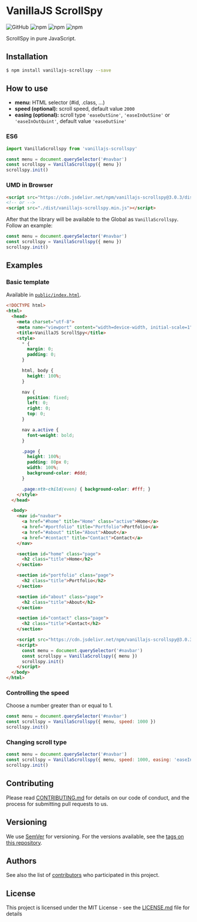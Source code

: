 # VanillaJS ScrollSpy

![GitHub](https://img.shields.io/github/license/ederssouza/vanillajs-scrollspy) ![npm](https://img.shields.io/npm/v/vanillajs-scrollspy) ![npm](https://img.shields.io/npm/dw/vanillajs-scrollspy) ![npm](https://img.shields.io/npm/dm/vanillajs-scrollspy)

ScrollSpy in pure JavaScript.

## Installation

```bash
$ npm install vanillajs-scrollspy --save
```

## How to use

- **menu:** HTML selector (#id, .class, ...)
- **speed (optional):** scroll speed, default value `2000`
- **easing (optional):** scroll type `'easeOutSine'`, `'easeInOutSine'` or `'easeInOutQuint'`, default value `'easeOutSine'`

### ES6

```javascript
import VanillaScrollspy from 'vanillajs-scrollspy'

const menu = document.querySelector('#navbar')
const scrollspy = VanillaScrollspy({ menu })
scrollspy.init()
```

### UMD in Browser

```html
<script src="https://cdn.jsdelivr.net/npm/vanillajs-scrollspy@3.0.3/dist/vanillajs-scrollspy.min.js"></script>
<!-- or -->
<script src="./dist/vanillajs-scrollspy.min.js"></script>
```

After that the library will be available to the Global as `VanillaScrollspy`. Follow an example:

``` javascript
const menu = document.querySelector('#navbar')
const scrollspy = VanillaScrollspy({ menu })
scrollspy.init()
```

## Examples

### Basic template

Available in [`public/index.html`](public/index.html).

``` html
<!DOCTYPE html>
<html>
  <head>
    <meta charset="utf-8">
    <meta name="viewport" content="width=device-width, initial-scale=1">
    <title>VanillaJS ScrollSpy</title>
    <style>
      * {
        margin: 0;
        padding: 0;
      }

      html, body {
        height: 100%;
      }

      nav {
        position: fixed;
        left: 0;
        right: 0;
        top: 0;
      }

      nav a.active {
        font-weight: bold;
      }

      .page {
        height: 100%;
        padding: 80px 0;
        width: 100%;
        background-color: #ddd;
      }

      .page:nth-child(even) { background-color: #fff; }
    </style>
  </head>

  <body>
    <nav id="navbar">
      <a href="#home" title="Home" class="active">Home</a>
      <a href="#portfolio" title="Portfolio">Portfolio</a>
      <a href="#about" title="About">About</a>
      <a href="#contact" title="Contact">Contact</a>
    </nav>

    <section id="home" class="page">
      <h2 class="title">Home</h2>
    </section>

    <section id="portfolio" class="page">
      <h2 class="title">Portfolio</h2>
    </section>

    <section id="about" class="page">
      <h2 class="title">About</h2>
    </section>

    <section id="contact" class="page">
      <h2 class="title">Contact</h2>
    </section>

    <script src="https://cdn.jsdelivr.net/npm/vanillajs-scrollspy@3.0.3/dist/vanillajs-scrollspy.min.js"></script>
    <script>
      const menu = document.querySelector('#navbar')
      const scrollspy = VanillaScrollspy({ menu })
      scrollspy.init()
    </script>
  </body>
</html>
```

### Controlling the speed
Choose a number greater than or equal to 1.

``` javascript
const menu = document.querySelector('#navbar')
const scrollspy = VanillaScrollspy({ menu, speed: 1000 })
scrollspy.init()
```

### Changing scroll type

``` javascript
const menu = document.querySelector('#navbar')
const scrollspy = VanillaScrollspy({ menu, speed: 1000, easing: 'easeInOutQuint' })
scrollspy.init()
```

## Contributing

Please read [CONTRIBUTING.md](https://gist.github.com/PurpleBooth/b24679402957c63ec426) for details on our code of conduct, and the process for submitting pull requests to us.

## Versioning

We use [SemVer](http://semver.org/) for versioning. For the versions available, see the [tags on this repository](https://github.com/ederssouza/vanillajs-scrollspy/tags).

## Authors

See also the list of [contributors](https://github.com/ederssouza/vanillajs-scrollspy/contributors) who participated in this project.

## License

This project is licensed under the MIT License - see the [LICENSE.md](LICENSE.md) file for details
